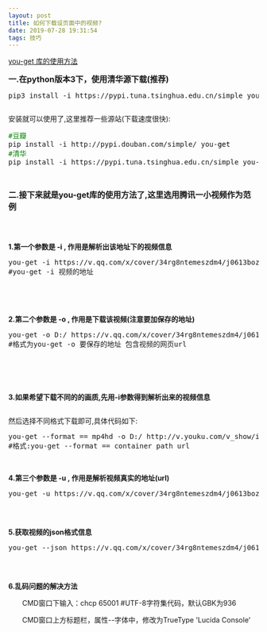 ```yaml
---
layout: post
title: 如何下载设页面中的视频?
date: 2019-07-28 19:31:54
tags: 技巧
---
```

<a id="cb_post_title_url" class="postTitle2" href="https://www.cnblogs.com/bigpig369/articles/8785761.html">you-get 库的使用方法</a>
		</h1>
		<div class="clear"></div>
		<div class="postBody">
			<div id="cnblogs_post_body" class="blogpost-body"><p><span style="font-size: 16px;"><strong>一.在python版本3下，使用清华源下载(推荐)</strong></span></p>
<div class="cnblogs_code">
<pre>pip3 install -i https://pypi.tuna.tsinghua.edu.cn/simple you-get</pre>
</div>
<p><img src="https://images2018.cnblogs.com/blog/1347378/201805/1347378-20180528231315518-185555006.png" alt=""></p>
<p>安装就可以使用了,这里推荐一些源站(下载速度很快):</p>
<div class="cnblogs_code">
<pre><span style="color: #008000;">#</span><span style="color: #008000;">豆瓣</span>
pip install -i http://pypi.douban.com/simple/ you-<span style="color: #000000;">get
</span><span style="color: #008000;">#</span><span style="color: #008000;">清华</span>
pip install -i https://pypi.tuna.tsinghua.edu.cn/simple you-get</pre>
</div>
<p>&nbsp;</p>
<p><strong><span style="font-size: 16px;">二.接下来就是you-get库的使用方法了,这里选用腾讯一小视频作为范例</span></strong></p>
<p><img src="https://images2018.cnblogs.com/blog/1347378/201805/1347378-20180528233501604-1541671484.png" alt=""></p>
<p>&nbsp;</p>
<p><strong>1.第一个参数是<span style="color: #000000;"> -i</span> , 作用是解析出该地址下的视频信息</strong></p>
<div class="cnblogs_code">
<pre>you-get -i https://v.qq.com/x/cover/34rg8ntemeszdm4/j0613bozdsx.html<br>#you-get -i 视频的地址</pre>
</div>
<p>&nbsp;<img src="https://images2018.cnblogs.com/blog/1347378/201805/1347378-20180528233728370-683723303.png" alt=""></p>
<p>&nbsp;</p>
<p><strong>2.第二个参数是 -o , 作用是下载该视频(注意要加保存的地址)</strong></p>
<div class="cnblogs_code">
<pre>you-get -o D:/ https://v.qq.com/x/cover/34rg8ntemeszdm4/j0613bozdsx.html<br>#格式为you-get -o 要保存的地址 包含视频的网页url</pre>
</div>
<p><img src="https://images2018.cnblogs.com/blog/1347378/201805/1347378-20180528234434383-191960445.png" alt=""></p>
<p><img src="https://images2018.cnblogs.com/blog/1347378/201805/1347378-20180528234534452-2046320924.png" alt=""></p>
<p><img src="https://images2018.cnblogs.com/blog/1347378/201805/1347378-20180528234607871-164546614.png" alt=""></p>
<p>&nbsp;</p>
<p><strong>3.如果希望下载不同的的画质,先用-i参数得到解析出来的视频信息</strong></p>
<p><img src="https://images2018.cnblogs.com/blog/1347378/201805/1347378-20180528235436772-1049145693.png" alt=""></p>
<p>然后选择不同格式下载即可,具体代码如下:</p>
<div class="cnblogs_code">
<pre>you-get --format == mp4hd -o D:/ http://v.youku.com/v_show/id_XMzYzMDI2MjUxMg==.html?spm=a2hww.20027244.m_250036.5~5!2~5~5!2~5~5~A&amp;f=51755641<br>#格式:you-get --format == container path url</pre>
</div>
<p>&nbsp;</p>
<p><strong>4.第三个参数是 -u , 作用是解析视频真实的地址(url)</strong></p>
<div class="cnblogs_code">
<pre>you-get -u https://v.qq.com/x/cover/34rg8ntemeszdm4/j0613bozdsx.html</pre>
</div>
<p><img src="https://images2018.cnblogs.com/blog/1347378/201805/1347378-20180529000530412-1808528739.png" alt=""></p>
<p>&nbsp;</p>
<p><strong>5.获取视频的json格式信息</strong></p>
<div class="cnblogs_code">
<pre>you-get --json https://v.qq.com/x/cover/34rg8ntemeszdm4/j0613bozdsx.html</pre>
</div>
<p><img src="https://images2018.cnblogs.com/blog/1347378/201805/1347378-20180529000841706-539414197.png" alt=""></p>
<p>&nbsp;</p>
<p><strong>6.乱码问题的解决方法</strong></p>
<p>　　CMD窗口下输入：chcp 65001 #UTF-8字符集代码，默认GBK为936</p>
<p>　　CMD窗口上方标题栏，属性--字体中，修改为TrueType 'Lucida Console'</p>
